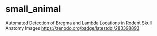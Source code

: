 # small_animal
Automated Detection of Bregma and Lambda Locations in Rodent Skull Anatomy Images
https://zenodo.org/badge/latestdoi/283398893
